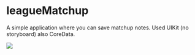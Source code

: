 # leagueMatchup

A simple application where you can save matchup notes. Used UIKit (no storyboard) also CoreData.

<img src="https://github.com/johnidk/leagueMatchup/blob/main/leagueMatchup/Resources/iphoneCover.png" style="max-width: 100%;"></img>
